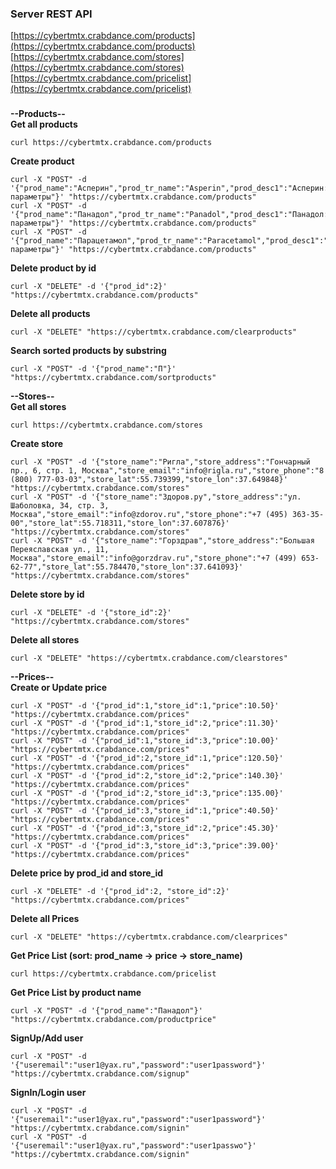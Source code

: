 ### Server REST API  
[https://cybertmtx.crabdance.com/products](https://cybertmtx.crabdance.com/products)  
[https://cybertmtx.crabdance.com/stores](https://cybertmtx.crabdance.com/stores)  
[https://cybertmtx.crabdance.com/pricelist](https://cybertmtx.crabdance.com/pricelist)  
###
**--Products--**  
**Get all products**
```
curl https://cybertmtx.crabdance.com/products
```
**Create product**
```
curl -X "POST" -d '{"prod_name":"Асперин","prod_tr_name":"Asperin","prod_desc1":"Асперин: параметры"}' "https://cybertmtx.crabdance.com/products"
curl -X "POST" -d '{"prod_name":"Панадол","prod_tr_name":"Panadol","prod_desc1":"Панадол: параметры"}' "https://cybertmtx.crabdance.com/products"
curl -X "POST" -d '{"prod_name":"Парацетамол","prod_tr_name":"Paracetamol","prod_desc1":"Парацетамол: параметры"}' "https://cybertmtx.crabdance.com/products"
```
**Delete product by id**
```
curl -X "DELETE" -d '{"prod_id":2}' "https://cybertmtx.crabdance.com/products"
```
**Delete all products**
```
curl -X "DELETE" "https://cybertmtx.crabdance.com/clearproducts"
```
**Search sorted products by substring**
```
curl -X "POST" -d '{"prod_name":"П"}' "https://cybertmtx.crabdance.com/sortproducts"
```
**--Stores--**  
**Get all stores**
```
curl https://cybertmtx.crabdance.com/stores
```
**Create store**
```
curl -X "POST" -d '{"store_name":"Ригла","store_address":"Гончарный пр., 6, стр. 1, Москва","store_email":"info@rigla.ru","store_phone":"8 (800) 777-03-03","store_lat":55.739399,"store_lon":37.649848}' "https://cybertmtx.crabdance.com/stores"
curl -X "POST" -d '{"store_name":"Здоров.ру","store_address":"ул. Шаболовка, 34, стр. 3, Москва","store_email":"info@zdorov.ru","store_phone":"+7 (495) 363-35-00","store_lat":55.718311,"store_lon":37.607876}' "https://cybertmtx.crabdance.com/stores"
curl -X "POST" -d '{"store_name":"Горздрав","store_address":"Большая Переяславская ул., 11, Москва","store_email":"info@gorzdrav.ru","store_phone":"+7 (499) 653-62-77","store_lat":55.784470,"store_lon":37.641093}' "https://cybertmtx.crabdance.com/stores"
```
**Delete store by id**
```
curl -X "DELETE" -d '{"store_id":2}' "https://cybertmtx.crabdance.com/stores"
```
**Delete all stores**
```
curl -X "DELETE" "https://cybertmtx.crabdance.com/clearstores"
```
**--Prices--**  
**Create or Update price**
```
curl -X "POST" -d '{"prod_id":1,"store_id":1,"price":10.50}' "https://cybertmtx.crabdance.com/prices"
curl -X "POST" -d '{"prod_id":1,"store_id":2,"price":11.30}' "https://cybertmtx.crabdance.com/prices"
curl -X "POST" -d '{"prod_id":1,"store_id":3,"price":10.00}' "https://cybertmtx.crabdance.com/prices"
curl -X "POST" -d '{"prod_id":2,"store_id":1,"price":120.50}' "https://cybertmtx.crabdance.com/prices"
curl -X "POST" -d '{"prod_id":2,"store_id":2,"price":140.30}' "https://cybertmtx.crabdance.com/prices"
curl -X "POST" -d '{"prod_id":2,"store_id":3,"price":135.00}' "https://cybertmtx.crabdance.com/prices"
curl -X "POST" -d '{"prod_id":3,"store_id":1,"price":40.50}' "https://cybertmtx.crabdance.com/prices"
curl -X "POST" -d '{"prod_id":3,"store_id":2,"price":45.30}' "https://cybertmtx.crabdance.com/prices"
curl -X "POST" -d '{"prod_id":3,"store_id":3,"price":39.00}' "https://cybertmtx.crabdance.com/prices"
```
**Delete price by prod_id and store_id**
```
curl -X "DELETE" -d '{"prod_id":2, "store_id":2}' "https://cybertmtx.crabdance.com/prices"
```
**Delete all Prices**
```
curl -X "DELETE" "https://cybertmtx.crabdance.com/clearprices"
```
**Get Price List (sort: prod_name -> price -> store_name)**
```
curl https://cybertmtx.crabdance.com/pricelist
```
**Get Price List by product name**
```
curl -X "POST" -d '{"prod_name":"Панадол"}' "https://cybertmtx.crabdance.com/productprice"
```
**SignUp/Add user**
```
curl -X "POST" -d '{"useremail":"user1@yax.ru","password":"user1password"}' "https://cybertmtx.crabdance.com/signup"
```
**SignIn/Login user**
```
curl -X "POST" -d '{"useremail":"user1@yax.ru","password":"user1password"}' "https://cybertmtx.crabdance.com/signin"
curl -X "POST" -d '{"useremail":"user1@yax.ru","password":"user1passwo"}' "https://cybertmtx.crabdance.com/signin"
```

